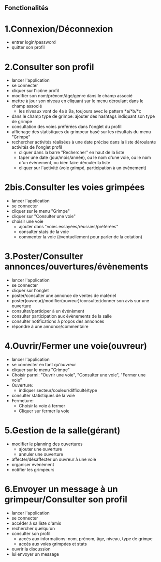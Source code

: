 ## Fonctionalités

# 1.Connexion/Déconnexion
  * entrer login/password
  * quitter son profil
  
# 2.Consulter son profil
  * lancer l'application
  * se connecter
  * cliquer sur l'icône profil
  * modifier son nom/prénom/âge/genre dans le champ associé
  * mettre à jour son niveau en cliquant sur le menu déroulant dans le champ associé
    * les niveaux vont de 4a à 9a, toujours avec le pattern *a/*b/*c
  * dans le champ type de grimpe: ajouter des hashtags indiquant son type de grimpe
  * consultation des voies préférées dans l'onglet du profil
  * affichage des statistiques du grimpeur basé sur les résultats du menu "Grimpe"
  * rechercher activités réalisées à une date précise dans la liste déroulante activités de l'onglet profil
    * cliquer dans la barre "Rechercher" en haut de la liste
    * taper une date (jour/mois/année), ou le nom d'une voie, ou le nom d'un évènement, ou bien faire dérouler la liste
    * cliquer sur l'activité (voie grimpé, participation à un évènement)

# 2bis.Consulter les voies grimpées
  * lancer l'application
  * se connecter
  * cliquer sur le menu "Grimpe"
  * cliquer sur "Consulter une voie"
  * choisir une voie
    * ajouter dans "voies essayées/réussies/préférées"
    * consulter stats de la voie
    * commenter la voie (éventuellement pour parler de la cotation)
  
# 3.Poster/Consulter annonces/ouvertures/évènements
  * lancer l'application
  * se connecter
  * cliquer sur l'onglet
  * poster/consulter une annonce de ventes de matériel
  * poster(ouvreur)/modifier(ouvreur)/consulter/donner son avis sur une ouverture
  * consulter/participer à un événèment
  * consulter participation aux évènements de la salle
  * consulter notifications à propos des annonces
  * répondre à une annonce/commentaire
 
# 4.Ouvrir/Fermer une voie(ouvreur)
  * lancer l'application
  * se connecter en tant qu'ouvreur
  * cliquer sur le menu "Grimpe"
  * Choisir parmi: "Ouvrir une voie", "Consulter une voie", "Fermer une voie"
  * Ouverture:
    * indiquer secteur/couleur/difficulté/type
  * consulter statistiques de la voie
  * Fermeture:
    * Choisir la voie à fermer
    * Cliquer sur fermer la voie
  
# 5.Gestion de la salle(gérant)
  * modifier le planning des ouvertures
    * ajouter une ouverture
    * annuler une ouverture
  * affecter/désaffecter un ouvreur à une voie
  * organiser événèment
  * notifier les grimpeurs
  
# 6.Envoyer un message à un grimpeur/Consulter son profil
  * lancer l'application
  * se connecter
  * accéder à sa liste d'amis
  * rechercher quelqu'un
  * consulter son profil
    * accès aux informations: nom, prénom, âge, niveau, type de grimpe
    * accès aux voies grimpées et stats
  * ouvrir la discussion 
  * lui envoyer un message
